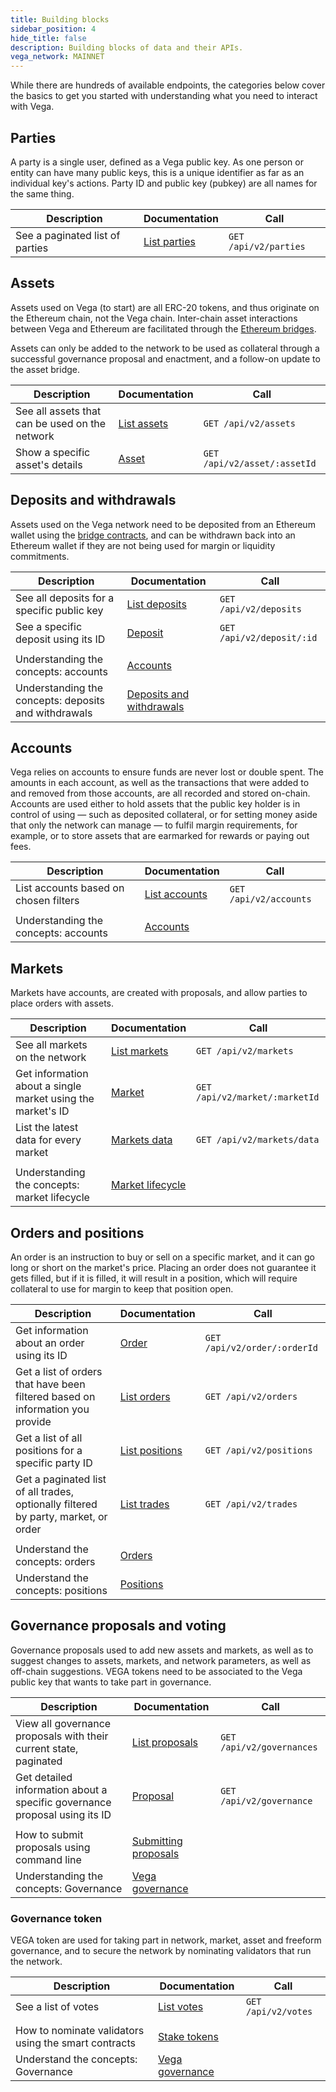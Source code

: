 ```yaml
---
title: Building blocks
sidebar_position: 4
hide_title: false
description: Building blocks of data and their APIs.
vega_network: MAINNET
---
```


While there are hundreds of available endpoints, the categories below cover the basics to get you started with understanding what you need to interact with Vega. 

## Parties
A party is a single user, defined as a Vega public key. As one person or entity can have many public keys, this is a unique identifier as far as an individual key's actions.  Party ID and public key (pubkey) are all names for the same thing.

| Description | Documentation | Call |
| ----------- | ----------- | ----------- |
| See a paginated list of parties | [List parties](../api/rest/data-v2/trading-data-service-list-parties.api.mdx) |  `GET /api/v2/parties` |

## Assets
Assets used on Vega (to start) are all ERC-20 tokens, and thus originate on the Ethereum chain, not the Vega chain. Inter-chain asset interactions between Vega and Ethereum are facilitated through the [Ethereum bridges](#ethereum-bridges). 

Assets can only be added to the network to be used as collateral through a successful governance proposal and enactment, and a follow-on update to the asset bridge.

| Description | Documentation | Call |
| ----------- | ----------- | ----------- |
| See all assets that can be used on the network | [List assets](../api/rest/data-v2/trading-data-service-list-assets.api.mdx)| `GET /api/v2/assets`
| Show a specific asset's details | [Asset](../api/rest/data-v2/trading-data-service-get-asset.api.mdx) | `GET /api/v2/asset/:assetId` |

## Deposits and withdrawals
Assets used on the Vega network need to be deposited from an Ethereum wallet using the [bridge contracts](#ethereum-bridges), and can be withdrawn back into an Ethereum wallet if they are not being used for margin or liquidity commitments.

| Description | Documentation | Call |
| ----------- | ----------- | ----------- |
| See all deposits for a specific public key | [List deposits](../api/rest/data-v2/trading-data-service-list-deposits.api.mdx) | `GET /api/v2/deposits`
|See a specific deposit using its ID |[Deposit](../api/rest/data-v2/trading-data-service-get-deposit.api.mdx)| `GET /api/v2/deposit/:id`
|||
| Understanding the concepts: accounts | [Accounts](../concepts/assets/accounts.md) | 
| Understanding the concepts: deposits and withdrawals | [Deposits and withdrawals](../concepts/assets/deposits-withdrawals.md) |

## Accounts
Vega relies on accounts to ensure funds are never lost or double spent. The amounts in each account, as well as the transactions that were added to and removed from those accounts, are all recorded and stored on-chain. Accounts are used either to hold assets that the public key holder is in control of using — such as deposited collateral, or for setting money aside that only the network can manage — to fulfil margin requirements, for example, or to store assets that are earmarked for rewards or paying out fees.

| Description | Documentation | Call |
| ----------- | ----------- | ----------- |
| List accounts based on chosen filters | [List accounts](../api/rest/data-v2/trading-data-service-list-accounts.api.mdx) | `GET /api/v2/accounts`
|||
| Understanding the concepts: accounts | [Accounts](../concepts/assets/accounts.md) | 

## Markets
Markets have accounts, are created with proposals, and allow parties to place orders with assets.

| Description | Documentation | Call |
| ----------- | ----------- | ----------- |
| See all markets on the network | [List markets](../api/rest/data-v2/trading-data-service-list-markets.api.mdx) | `GET /api/v2/markets`
| Get information about a single market using the market's ID |[Market](../api/rest/data-v2/trading-data-service-get-market.api.mdx) |  `GET /api/v2/market/:marketId`
| List the latest data for every market | [Markets data](../api/rest/data-v2/trading-data-service-list-latest-market-data.api.mdx) | `GET /api/v2/markets/data`
|||
| Understanding the concepts: market lifecycle | [Market lifecycle](../concepts/trading-on-vega/market-lifecycle.md) | 

## Orders and positions
An order is an instruction to buy or sell on a specific market, and it can go long or short on the market's price. Placing an order does not guarantee it gets filled, but if it is filled, it will result in a position, which will require collateral to use for margin to keep that position open.

| Description | Documentation | Call |
| ----------- | ----------- | ----------- |
| Get information about an order using its ID | [Order](../api/rest/data-v2/trading-data-service-get-order.api.mdx) | `GET /api/v2/order/:orderId` |
| Get a list of orders that have been filtered based on information you provide |[List orders](../api/rest/data-v2/trading-data-service-list-orders.api.mdx) | `GET /api/v2/orders`
| Get a list of all positions for a specific party ID | [List positions](../api/rest/data-v2/trading-data-service-list-all-positions.api.mdx) | `GET /api/v2/positions` 
| Get a paginated list of all trades, optionally filtered by party, market, or order | [List trades](/api/rest/data-v2/trading-data-service-list-trades.api.mdx) | `GET /api/v2/trades`
|||
| Understand the concepts: orders | [Orders](../concepts/trading-on-vega/orders.md) |
| Understand the concepts: positions | [Positions](../concepts/trading-on-vega/positions-margin.md)|

## Governance proposals and voting
Governance proposals used to add new assets and markets, as well as to suggest changes to assets, markets, and network parameters, as well as off-chain suggestions. VEGA tokens need to be associated to the Vega public key that wants to take part in governance.

| Description | Documentation | Call |
| ----------- | ----------- | ----------- |
|  View all governance proposals with their current state, paginated |[List proposals](../api/rest/data-v2/trading-data-service-list-governance-data.api.mdx) | `GET /api/v2/governances`
| Get detailed information about a specific governance proposal using its ID | [Proposal](../api/rest/data-v2/trading-data-service-get-governance-data.api.mdx) | `GET /api/v2/governance`
|||
|How to submit proposals using command line | [Submitting proposals](../tutorials/proposals/index.md) | |
| Understanding the concepts: Governance | [Vega governance](../concepts/governance.md) | 

### Governance token
VEGA token are used for taking part in network, market, asset and freeform governance, and to secure the network by nominating validators that run the network.

| Description | Documentation | Call |
| ----------- | ----------- | ----------- |
| See a list of votes | [List votes](../api/rest/data-v2/trading-data-service-list-votes.api.mdx) | `GET /api/v2/votes` |
|||
| How to nominate validators using the smart contracts | [Stake tokens](../tutorials/assets-tokens/staking-tokens.md) | 
| Understand the concepts: Governance | [Vega governance](../concepts/governance.md) | 
